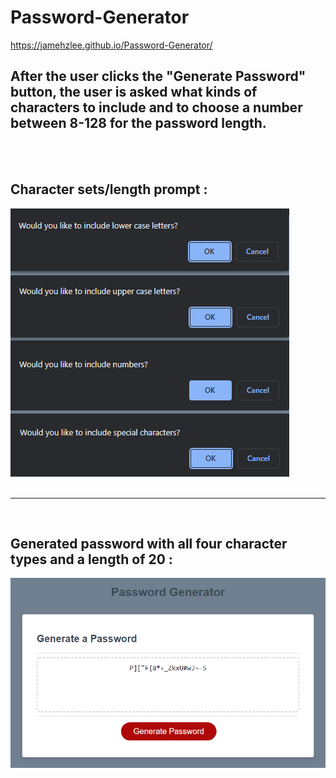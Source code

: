 # Password-Generator

https://jamehzlee.github.io/Password-Generator/

## After the user clicks the "Generate Password" button, the user is asked what kinds of characters to include and to choose a number between 8-128 for the password length.

<br>
<br>

## Character sets/length prompt **:**
![Character sets prompt](./assets/images/char-confirm.png)
<br>
<br>


***
<br>

## Generated password with all four character types and a length of 20 **:**

![Generated Password](./assets/images/generated-password.png)